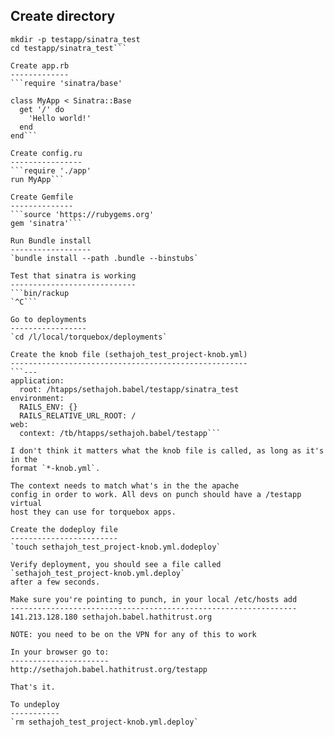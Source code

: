 
Create directory
----------------
```cd /htapps/sethajoh.babel
mkdir -p testapp/sinatra_test
cd testapp/sinatra_test```

Create app.rb
-------------
```require 'sinatra/base'

class MyApp < Sinatra::Base
  get '/' do
    'Hello world!'
  end
end```

Create config.ru
----------------
```require './app'
run MyApp```

Create Gemfile
--------------
```source 'https://rubygems.org'
gem 'sinatra'```

Run Bundle install
------------------
`bundle install --path .bundle --binstubs`

Test that sinatra is working
----------------------------
```bin/rackup
`^C```

Go to deployments
-----------------
`cd /l/local/torquebox/deployments`

Create the knob file (sethajoh_test_project-knob.yml)
-----------------------------------------------------
```---
application:
  root: /htapps/sethajoh.babel/testapp/sinatra_test
environment:
  RAILS_ENV: {}
  RAILS_RELATIVE_URL_ROOT: /
web:
  context: /tb/htapps/sethajoh.babel/testapp```

I don't think it matters what the knob file is called, as long as it's in the
format `*-knob.yml`. 

The context needs to match what's in the the apache
config in order to work. All devs on punch should have a /testapp virtual
host they can use for torquebox apps.

Create the dodeploy file
------------------------
`touch sethajoh_test_project-knob.yml.dodeploy`

Verify deployment, you should see a file called `sethajoh_test_project-knob.yml.deploy`
after a few seconds.

Make sure you're pointing to punch, in your local /etc/hosts add
----------------------------------------------------------------
141.213.128.180 sethajoh.babel.hathitrust.org

NOTE: you need to be on the VPN for any of this to work

In your browser go to:
----------------------
http://sethajoh.babel.hathitrust.org/testapp

That's it.

To undeploy
-----------
`rm sethajoh_test_project-knob.yml.deploy`



